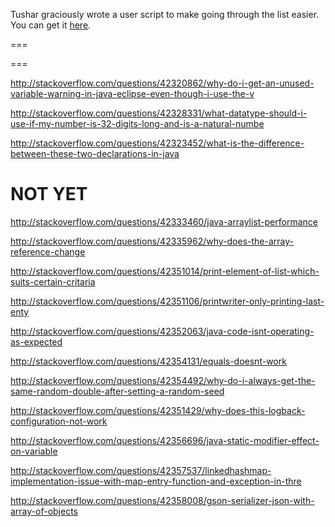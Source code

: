 Tushar graciously wrote a user script to make going through the list easier. You can get it [here](https://github.com/tusharjadhav219/Userscript-for-delete-candidates).

===

===

http://stackoverflow.com/questions/42320862/why-do-i-get-an-unused-variable-warning-in-java-eclipse-even-though-i-use-the-v

http://stackoverflow.com/questions/42328331/what-datatype-should-i-use-if-my-number-is-32-digits-long-and-is-a-natural-numbe

http://stackoverflow.com/questions/42323452/what-is-the-difference-between-these-two-declarations-in-java


NOT YET
=====

http://stackoverflow.com/questions/42333460/java-arraylist-performance

http://stackoverflow.com/questions/42335962/why-does-the-array-reference-change

http://stackoverflow.com/questions/42351014/print-element-of-list-which-suits-certain-critaria

http://stackoverflow.com/questions/42351106/printwriter-only-printing-last-enty

http://stackoverflow.com/questions/42352063/java-code-isnt-operating-as-expected

http://stackoverflow.com/questions/42354131/equals-doesnt-work

http://stackoverflow.com/questions/42354492/why-do-i-always-get-the-same-random-double-after-setting-a-random-seed

http://stackoverflow.com/questions/42351429/why-does-this-logback-configuration-not-work

http://stackoverflow.com/questions/42356696/java-static-modifier-effect-on-variable

http://stackoverflow.com/questions/42357537/linkedhashmap-implementation-issue-with-map-entry-function-and-exception-in-thre

http://stackoverflow.com/questions/42358008/gson-serializer-json-with-array-of-objects